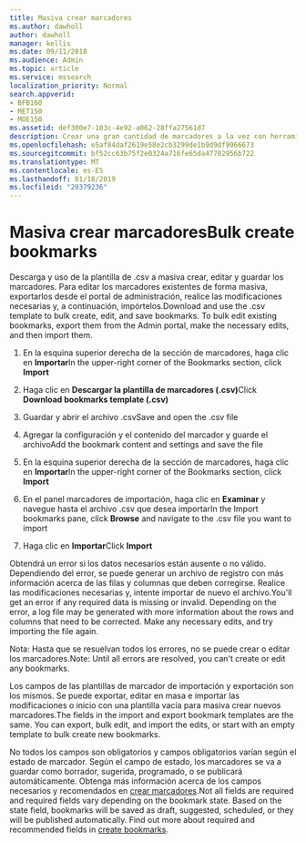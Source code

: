 ```yaml
---
title: Masiva crear marcadores
ms.author: dawholl
author: dawholl
manager: kellis
ms.date: 09/11/2018
ms.audience: Admin
ms.topic: article
ms.service: mssearch
localization_priority: Normal
search.appverid:
- BFB160
- MET150
- MOE150
ms.assetid: def300e7-103c-4e92-a062-28ffa27561d7
description: Crear una gran cantidad de marcadores a la vez con herramientas de importación para el portal de administración de búsqueda de Microsoft
ms.openlocfilehash: e5af84daf2619e58e2cb3299de1b9d9df9966673
ms.sourcegitcommit: bf52cc63b75f2e0324a716fe65da47702956b722
ms.translationtype: MT
ms.contentlocale: es-ES
ms.lasthandoff: 01/18/2019
ms.locfileid: "29379236"
---
```

# <a name="bulk-create-bookmarks"></a><span data-ttu-id="280e9-103">Masiva crear marcadores</span><span class="sxs-lookup"><span data-stu-id="280e9-103">Bulk create bookmarks</span></span>

<span data-ttu-id="280e9-p101">Descarga y uso de la plantilla de .csv a masiva crear, editar y guardar los marcadores. Para editar los marcadores existentes de forma masiva, exportarlos desde el portal de administración, realice las modificaciones necesarias y, a continuación, impórtelos.</span><span class="sxs-lookup"><span data-stu-id="280e9-p101">Download and use the .csv template to bulk create, edit, and save bookmarks. To bulk edit existing bookmarks, export them from the Admin portal, make the necessary edits, and then import them.</span></span>
  
1. <span data-ttu-id="280e9-106">En la esquina superior derecha de la sección de marcadores, haga clic en **Importar**</span><span class="sxs-lookup"><span data-stu-id="280e9-106">In the upper-right corner of the Bookmarks section, click **Import**</span></span>
    
2. <span data-ttu-id="280e9-107">Haga clic en **Descargar la plantilla de marcadores (.csv)**</span><span class="sxs-lookup"><span data-stu-id="280e9-107">Click **Download bookmarks template (.csv)**</span></span>
    
3. <span data-ttu-id="280e9-108">Guardar y abrir el archivo .csv</span><span class="sxs-lookup"><span data-stu-id="280e9-108">Save and open the .csv file</span></span>
    
4. <span data-ttu-id="280e9-109">Agregar la configuración y el contenido del marcador y guarde el archivo</span><span class="sxs-lookup"><span data-stu-id="280e9-109">Add the bookmark content and settings and save the file</span></span>
    
5. <span data-ttu-id="280e9-110">En la esquina superior derecha de la sección de marcadores, haga clic en **Importar**</span><span class="sxs-lookup"><span data-stu-id="280e9-110">In the upper-right corner of the Bookmarks section, click **Import**</span></span>
    
6. <span data-ttu-id="280e9-111">En el panel marcadores de importación, haga clic en **Examinar** y navegue hasta el archivo .csv que desea importar</span><span class="sxs-lookup"><span data-stu-id="280e9-111">In the Import bookmarks pane, click **Browse** and navigate to the .csv file you want to import</span></span> 
    
7. <span data-ttu-id="280e9-112">Haga clic en **Importar**</span><span class="sxs-lookup"><span data-stu-id="280e9-112">Click **Import**</span></span>
    
<span data-ttu-id="280e9-p102">Obtendrá un error si los datos necesarios están ausente o no válido. Dependiendo del error, se puede generar un archivo de registro con más información acerca de las filas y columnas que deben corregirse. Realice las modificaciones necesarias y, intente importar de nuevo el archivo.</span><span class="sxs-lookup"><span data-stu-id="280e9-p102">You'll get an error if any required data is missing or invalid. Depending on the error, a log file may be generated with more information about the rows and columns that need to be corrected. Make any necessary edits, and try importing the file again.</span></span>
  
<span data-ttu-id="280e9-116">Nota: Hasta que se resuelvan todos los errores, no se puede crear o editar los marcadores.</span><span class="sxs-lookup"><span data-stu-id="280e9-116">Note: Until all errors are resolved, you can't create or edit any bookmarks.</span></span>
  
<span data-ttu-id="280e9-p103">Los campos de las plantillas de marcador de importación y exportación son los mismos. Se puede exportar, editar en masa e importar las modificaciones o inicio con una plantilla vacía para masiva crear nuevos marcadores.</span><span class="sxs-lookup"><span data-stu-id="280e9-p103">The fields in the import and export bookmark templates are the same. You can export, bulk edit, and import the edits, or start with an empty template to bulk create new bookmarks.</span></span>
  
<span data-ttu-id="280e9-p104">No todos los campos son obligatorios y campos obligatorios varían según el estado de marcador. Según el campo de estado, los marcadores se va a guardar como borrador, sugerida, programado, o se publicará automáticamente. Obtenga más información acerca de los campos necesarios y recomendados en [crear marcadores](create-bookmarks.md).</span><span class="sxs-lookup"><span data-stu-id="280e9-p104">Not all fields are required and required fields vary depending on the bookmark state. Based on the state field, bookmarks will be saved as draft, suggested, scheduled, or they will be published automatically. Find out more about required and recommended fields in [create bookmarks](create-bookmarks.md).</span></span>

  

